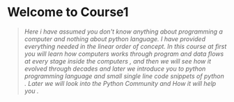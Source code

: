 # Welcome to Course1
> _Here i have assumed you don't know anything about programming a computer and nothing about python language. I have provided everything needed in the linear order of concept. 
In this course at first you will learn how computers works through program and data flows at every stage inside the computers , and then we will see how it evolved through decades and later we introduce you to python programming language and small single line code snippets of python . 
Later we will look into the Python Community and How it will help you ._

